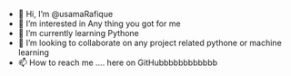 - 👋 Hi, I’m @usamaRafique
- 👀 I’m interested in Any thing you got for me
- 🌱 I’m currently learning Pythone
- 💞️ I’m looking to collaborate on any project related pythone or machine learning
- 📫 How to reach me .... here on GitHubbbbbbbbbbbb

<!---
usamaRafique-de/usamaRafique-de is a ✨ special ✨ repository because its `README.md` (this file) appears on your GitHub profile.
You can click the Preview link to take a look at your changes.
--->
